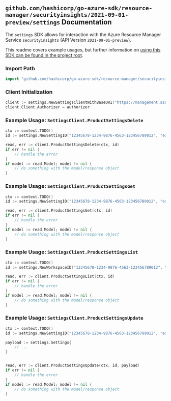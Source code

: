 
## `github.com/hashicorp/go-azure-sdk/resource-manager/securityinsights/2021-09-01-preview/settings` Documentation

The `settings` SDK allows for interaction with the Azure Resource Manager Service `securityinsights` (API Version `2021-09-01-preview`).

This readme covers example usages, but further information on [using this SDK can be found in the project root](https://github.com/hashicorp/go-azure-sdk/tree/main/docs).

### Import Path

```go
import "github.com/hashicorp/go-azure-sdk/resource-manager/securityinsights/2021-09-01-preview/settings"
```


### Client Initialization

```go
client := settings.NewSettingsClientWithBaseURI("https://management.azure.com")
client.Client.Authorizer = authorizer
```


### Example Usage: `SettingsClient.ProductSettingsDelete`

```go
ctx := context.TODO()
id := settings.NewSettingID("12345678-1234-9876-4563-123456789012", "example-resource-group", "workspaceValue", "settingValue")

read, err := client.ProductSettingsDelete(ctx, id)
if err != nil {
	// handle the error
}
if model := read.Model; model != nil {
	// do something with the model/response object
}
```


### Example Usage: `SettingsClient.ProductSettingsGet`

```go
ctx := context.TODO()
id := settings.NewSettingID("12345678-1234-9876-4563-123456789012", "example-resource-group", "workspaceValue", "settingValue")

read, err := client.ProductSettingsGet(ctx, id)
if err != nil {
	// handle the error
}
if model := read.Model; model != nil {
	// do something with the model/response object
}
```


### Example Usage: `SettingsClient.ProductSettingsList`

```go
ctx := context.TODO()
id := settings.NewWorkspaceID("12345678-1234-9876-4563-123456789012", "example-resource-group", "workspaceValue")

read, err := client.ProductSettingsList(ctx, id)
if err != nil {
	// handle the error
}
if model := read.Model; model != nil {
	// do something with the model/response object
}
```


### Example Usage: `SettingsClient.ProductSettingsUpdate`

```go
ctx := context.TODO()
id := settings.NewSettingID("12345678-1234-9876-4563-123456789012", "example-resource-group", "workspaceValue", "settingValue")

payload := settings.Settings{
	// ...
}


read, err := client.ProductSettingsUpdate(ctx, id, payload)
if err != nil {
	// handle the error
}
if model := read.Model; model != nil {
	// do something with the model/response object
}
```
